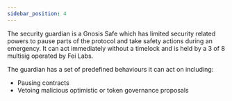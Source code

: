 ```yaml
---
sidebar_position: 4
---
```

The security guardian is a Gnosis Safe which has limited security related powers to pause parts of the protocol and take safety actions during an emergency. It can act immediately without a timelock and is held by a 3 of 8 multisig operated by Fei Labs.

The guardian has a set of predefined behaviours it can act on including:
- Pausing contracts
- Vetoing malicious optimistic or token governance proposals
